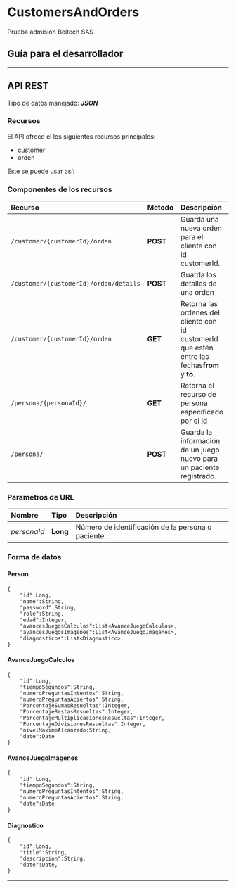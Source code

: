 # CustomersAndOrders
Prueba admisión Beitech SAS

## Guía para el desarrollador
___

## API REST

Tipo de datos manejado:  ***JSON***

### Recursos

El API ofrece el los siguientes recursos principales:

- customer
- orden

Este se puede usar así:

### Componentes de los recursos

| Recurso | Metodo | Descripción | Parametro | Retorno |
| :------ | :----- | :---------- | :-------- | :------ |
| `/customer/{customerId}/orden` | **POST** | Guarda una nueva orden para el cliente con id customerId. | | **Orden** |
| `/customer/{customerId}/orden/details` | **POST** | Guarda los detalles de una orden | **Long** customerId | **List**<**OrdenDetail**> |
| `/customer/{customerId}/orden` | **GET** | Retorna las ordenes del cliente con id customerId que estén entre las fechas**from** y **to**. | **Long** customerId, 'from' **Date ('dd/MM/yyyy')**, 'to' **Date ('dd/MM/yyyy')** | **List**<**Orden**> |
| `/persona/{personaId}/` | **GET** | Retorna el recurso de persona específicado por el id| **Long** | **DataPOJO** |
| `/persona/` | **POST** | Guarda la información de un juego nuevo para un paciente registrado. | **TextPlainValue** | |


### Parametros de URL

| Nombre | Tipo | Descripción |
| :----- | :--- | :---------- |
| *personaId* | **Long**| Número de identificación de la persona o paciente. |

### Forma de datos

#### Person

	{	
		"id":Long,
		"name":String,
		"password":String,
		"role":String,
		"edad":Integer,
		"avancesJuegosCalculos":List<AvanceJuegoCalculos>,
		"avancesJuegosImagenes":List<AvanceJuegoImagenes>,
		"diagnosticos":List<Diagnostico>,
	}

#### AvanceJuegoCalculos
  
  	{
		"id":Long,
		"tiempoSegundos":String,
		"numeroPreguntasIntentos":String,
		"numeroPreguntasAciertos":String,
		"PorcentajeSumasResueltas":Integer,
		"PorcentajeRestasResueltas":Integer,
		"PorcentajeMultiplicacionesResueltas":Integer,
		"PorcentajeDivisionesResueltas":Integer,
		"nivelMaximoAlcanzado:String,
		"date":Date
  	}

#### AvanceJuegoImagenes

	{
		"id":Long,
		"tiempoSegundos":String,
		"numeroPreguntasIntentos":String,
		"numeroPreguntasAciertos":String,
		"date":Date
	}

#### Diagnostico

  	{
		"id":Long,
		"title":String,
		"descripcion":String,
		"date":Date,
  	}

_______
